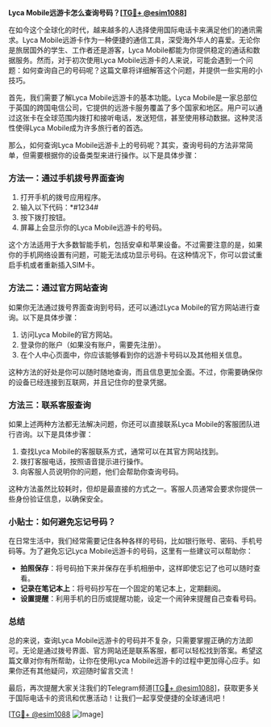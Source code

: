 **Lyca Mobile远游卡怎么查询号码？[[TG💪+ @esim1088](https://t.me/s/esim1088)]**

在如今这个全球化的时代，越来越多的人选择使用国际电话卡来满足他们的通讯需求。Lyca Mobile远游卡作为一种便捷的通信工具，深受海外华人的喜爱。无论你是旅居国外的学生、工作者还是游客，Lyca Mobile都能为你提供稳定的通话和数据服务。然而，对于初次使用Lyca Mobile远游卡的人来说，可能会遇到一个问题：如何查询自己的号码呢？这篇文章将详细解答这个问题，并提供一些实用的小技巧。

首先，我们需要了解Lyca Mobile远游卡的基本功能。Lyca Mobile是一家总部位于英国的跨国电信公司，它提供的远游卡服务覆盖了多个国家和地区。用户可以通过这张卡在全球范围内拨打和接听电话，发送短信，甚至使用移动数据。这种灵活性使得Lyca Mobile成为许多旅行者的首选。

那么，如何查询Lyca Mobile远游卡上的号码呢？其实，查询号码的方法非常简单，但需要根据你的设备类型来进行操作。以下是具体步骤：

### 方法一：通过手机拨号界面查询

1. 打开手机的拨号应用程序。
2. 输入以下代码：*#1234#
3. 按下拨打按钮。
4. 屏幕上会显示你的Lyca Mobile远游卡的号码。

这个方法适用于大多数智能手机，包括安卓和苹果设备。不过需要注意的是，如果你的手机网络设置有问题，可能无法成功显示号码。在这种情况下，你可以尝试重启手机或者重新插入SIM卡。

### 方法二：通过官方网站查询

如果你无法通过拨号界面查询到号码，还可以通过Lyca Mobile的官方网站进行查询。以下是具体步骤：

1. 访问Lyca Mobile的官方网站。
2. 登录你的账户（如果没有账户，需要先注册）。
3. 在个人中心页面中，你应该能够看到你的远游卡号码以及其他相关信息。

这种方法的好处是你可以随时随地查询，而且信息更加全面。不过，你需要确保你的设备已经连接到互联网，并且记住你的登录凭据。

### 方法三：联系客服查询

如果上述两种方法都无法解决问题，你还可以直接联系Lyca Mobile的客服团队进行咨询。以下是具体步骤：

1. 查找Lyca Mobile的客服联系方式，通常可以在其官方网站找到。
2. 拨打客服电话，按照语音提示进行操作。
3. 向客服人员说明你的问题，他们会帮助你查询号码。

这种方法虽然比较耗时，但却是最直接的方式之一。客服人员通常会要求你提供一些身份验证信息，以确保安全。

### 小贴士：如何避免忘记号码？

在日常生活中，我们经常需要记住各种各样的号码，比如银行账号、密码、手机号码等。为了避免忘记Lyca Mobile远游卡的号码，这里有一些建议可以帮助你：

- **拍照保存**：将号码拍下来并保存在手机相册中，这样即使忘记了也可以随时查看。
- **记录在笔记本上**：将号码抄写在一个固定的笔记本上，定期翻阅。
- **设置提醒**：利用手机的日历或提醒功能，设定一个闹钟来提醒自己查看号码。

### 总结

总的来说，查询Lyca Mobile远游卡的号码并不复杂，只需要掌握正确的方法即可。无论是通过拨号界面、官方网站还是联系客服，都可以轻松找到答案。希望这篇文章对你有所帮助，让你在使用Lyca Mobile远游卡的过程中更加得心应手。如果你还有其他疑问，欢迎随时留言交流！

最后，再次提醒大家关注我们的Telegram频道[[TG💪+ @esim1088](https://t.me/s/esim1088)]，获取更多关于国际电话卡的资讯和优惠活动！让我们一起享受便捷的全球通讯吧！

[[TG💪+ @esim1088](https://t.me/s/esim1088) ![Image](https://i.postimg.cc/4NQfJmqS/Snipaste-2025-05-13-00-14-12.png)]